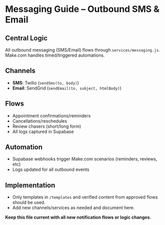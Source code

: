 # Messaging Guide – Outbound SMS & Email

## Central Logic
All outbound messaging (SMS/Email) flows through `services/messaging.js`. Make.com handles timed/triggered automations.

## Channels
- **SMS**: Twilio (`sendSms(to, body)`)
- **Email**: SendGrid (`sendEmail(to, subject, htmlBody)`)

## Flows
- Appointment confirmations/reminders
- Cancellations/reschedules
- Review chasers (short/long form)
- All logs captured in Supabase

## Automation
- Supabase webhooks trigger Make.com scenarios (reminders, reviews, etc)
- Logs updated for all outbound events

## Implementation
- Only templates in `/templates` and verified content from approved flows should be used.
- Add new channels/services as needed and document here.

**Keep this file current with all new notification flows or logic changes.**
